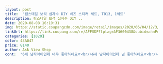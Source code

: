 ```yaml
---
layout: post 
title:  "림스테일 보석 십자수 DIY 비즈 스티커 세트, T013, 1세트" 
description: 림스테일 보석 십자수 DIY ..
date: 2020-08-08 16:10:31 
img: https://static.coupangcdn.com/image/retail/images/2020/06/04/12/3/d92135f6-05e3-4a9f-8608-3c0df6706072.jpg 
linkUrl: https://link.coupang.com/re/AFFSDP?lptag=AF3600438&subid=ahnPublicAsk&pageKey=1331498220&itemId=2355964913&vendorItemId=70873769617&traceid=V0-113-c00b1906e03006ae 
categories: [1020] 
color: 43A047 
price: 8140 
author: Ask View Shop 
cont:  "6세 남자아이인데 너무 좋아하네요ㅎ<br/>6세 남자아이인데 넘 좋아하네요ㅎ<br/>나비 이뻐요 아이가 만들어서 책장에 붙여 꾸며놓고 좋아합니다<br/>만들고 난 작품도 이뻐요!<br/>스티커로 되어있어 아이들 하기에 좋고 이쁩니다^^<br/>스티커로 되어있어서 활용도도 좋은 거 같아요.<br/><br/>아이가 앉은 자리에서 몇 시간을,저도 보고 있자니 해보고 싶네요.<br/><br/>재미있어요!!<br/>직접 해서 서랍장 꾸며놓고 좋아합니다<br/>" 
---
```

